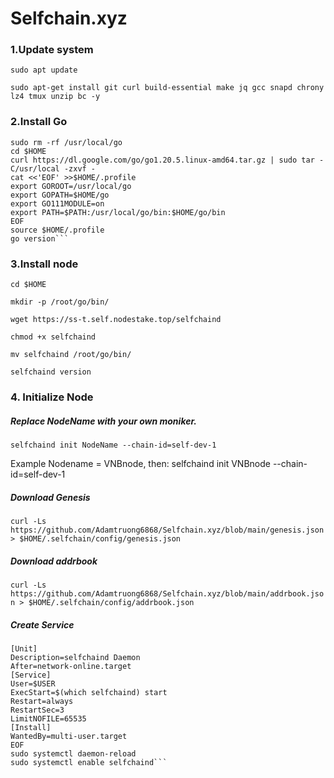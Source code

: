 # Selfchain.xyz

### 1.Update system
```sudo apt update```

```sudo apt-get install git curl build-essential make jq gcc snapd chrony lz4 tmux unzip bc -y```
### 2.Install Go
```rm -rf $HOME/go
sudo rm -rf /usr/local/go
cd $HOME
curl https://dl.google.com/go/go1.20.5.linux-amd64.tar.gz | sudo tar -C/usr/local -zxvf -
cat <<'EOF' >>$HOME/.profile
export GOROOT=/usr/local/go
export GOPATH=$HOME/go
export GO111MODULE=on
export PATH=$PATH:/usr/local/go/bin:$HOME/go/bin
EOF
source $HOME/.profile
go version```
```
### 3.Install node

```cd $HOME```

```mkdir -p /root/go/bin/```

```wget https://ss-t.self.nodestake.top/selfchaind```

```chmod +x selfchaind```

```mv selfchaind /root/go/bin/```

```selfchaind version```
### 4. Initialize Node
##### Replace NodeName with your own moniker.

```selfchaind init NodeName --chain-id=self-dev-1```

Example Nodename = VNBnode, then: selfchaind init VNBnode --chain-id=self-dev-1

##### Download Genesis
```curl -Ls https://github.com/Adamtruong6868/Selfchain.xyz/blob/main/genesis.json > $HOME/.selfchain/config/genesis.json```

##### Download addrbook
```curl -Ls https://github.com/Adamtruong6868/Selfchain.xyz/blob/main/addrbook.json > $HOME/.selfchain/config/addrbook.json```

##### Create Service
```sudo tee /etc/systemd/system/selfchaind.service > /dev/null <<EOF
[Unit]
Description=selfchaind Daemon
After=network-online.target
[Service]
User=$USER
ExecStart=$(which selfchaind) start
Restart=always
RestartSec=3
LimitNOFILE=65535
[Install]
WantedBy=multi-user.target
EOF
sudo systemctl daemon-reload
sudo systemctl enable selfchaind```
